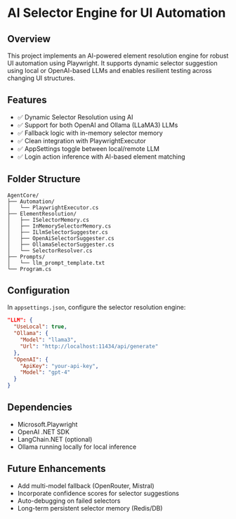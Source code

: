 
# AI Selector Engine for UI Automation

## Overview
This project implements an AI-powered element resolution engine for robust UI automation using Playwright. It supports dynamic selector suggestion using local or OpenAI-based LLMs and enables resilient testing across changing UI structures.

## Features
- ✅ Dynamic Selector Resolution using AI
- ✅ Support for both OpenAI and Ollama (LLaMA3) LLMs
- ✅ Fallback logic with in-memory selector memory
- ✅ Clean integration with PlaywrightExecutor
- ✅ AppSettings toggle between local/remote LLM
- ✅ Login action inference with AI-based element matching

## Folder Structure
```
AgentCore/
├── Automation/
│   └── PlaywrightExecutor.cs
├── ElementResolution/
│   ├── ISelectorMemory.cs
│   ├── InMemorySelectorMemory.cs
│   ├── ILlmSelectorSuggester.cs
│   ├── OpenAiSelectorSuggester.cs
│   ├── OllamaSelectorSuggester.cs
│   └── SelectorResolver.cs
├── Prompts/
│   └── llm_prompt_template.txt
└── Program.cs
```

## Configuration
In `appsettings.json`, configure the selector resolution engine:
```json
"LLM": {
  "UseLocal": true,
  "Ollama": {
    "Model": "llama3",
    "Url": "http://localhost:11434/api/generate"
  },
  "OpenAI": {
    "ApiKey": "your-api-key",
    "Model": "gpt-4"
  }
}
```

## Dependencies
- Microsoft.Playwright
- OpenAI .NET SDK
- LangChain.NET (optional)
- Ollama running locally for local inference

## Future Enhancements
- Add multi-model fallback (OpenRouter, Mistral)
- Incorporate confidence scores for selector suggestions
- Auto-debugging on failed selectors
- Long-term persistent selector memory (Redis/DB)
